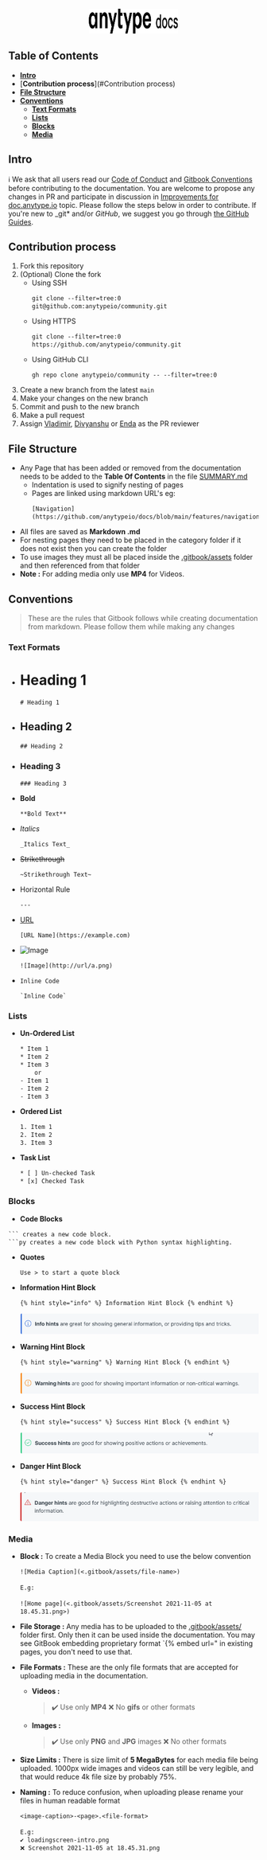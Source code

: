 <p align="center">
    <a href="https://doc.anytype.io">
        <img src="https://raw.githubusercontent.com/anytypeio/community/main/assets/anytype-docs-logo.svg" alt="Docs-Logo" width="180px" height="50px">
    </a>
</p>

## Table of Contents

- [**Intro**](#Intro)
- [**Contribution process**](#Contribution process)
- [**File Structure**](#file-structure)
- [**Conventions**](#conventions)
  - [**Text Formats**](#text-formats)
  - [**Lists**](#lists)
  - [**Blocks**](#blocks)
  - [**Media**](#media)

## Intro

ℹ️ We ask that all users read our [Code of Conduct](https://github.com/anytypeio/community/blob/main/README.md#code-of-conduct) and [Gitbook Conventions](#conventions) before contributing to the documentation.
You are welcome to propose any changes in PR and participate in discussion in [Improvements for doc.anytype.io](https://community.anytype.io/t/improvements-for-doc-anytype-io/2862) topic. Please follow the steps below in order to contribute. If you're new to \_git\* and/or _GitHub_, we suggest you go through [the GitHub Guides](https://guides.github.com/introduction/flow/). 


## Contribution process

1. Fork this repository
2. (Optional) Clone the fork
   - Using SSH
     ```shell
     git clone --filter=tree:0 git@github.com:anytypeio/community.git
     ```
   - Using HTTPS
     ```shell
     git clone --filter=tree:0 https://github.com/anytypeio/community.git
     ```
   - Using GitHub CLI
     ```shell
     gh repo clone anytypeio/community -- --filter=tree:0
     ```
3. Create a new branch from the latest `main`
4. Make your changes on the new branch
5. Commit and push to the new branch
6. Make a pull request
7. Assign [Vladimir](https://github.com/d1eselboy), [Divyanshu](https://github.com/div3xi) or [Enda](https://github.com/endac) as the PR reviewer

## File Structure

* Any Page that has been added or removed from the documentation needs to be added to the **Table Of Contents** in the file [SUMMARY.md](https://github.com/anytypeio/docs/blob/main/SUMMARY.md)
  * Indentation is used to signify nesting of pages
  * Pages are linked using markdown URL's eg:
    ```
    [Navigation](https://github.com/anytypeio/docs/blob/main/features/navigation.md)
    ```
* All files are saved as **Markdown .md**
* For nesting pages they need to be placed in the category folder if it does not exist then you can create the folder
* To use images they must all be placed inside the [.gitbook/assets](https://github.com/anytypeio/docs/tree/main/.gitbook/assets) folder and then referenced from that folder
* **Note :** For adding media only use **MP4** for Videos.

## Conventions

> These are the rules that Gitbook follows while creating documentation from markdown. Please follow them while making any changes

### Text Formats

- # Heading 1
  ```
  # Heading 1
  ```
  
- ## Heading 2
  ```
  ## Heading 2
  ```
  
- ### Heading 3
  ```
  ### Heading 3
  ```
  
- **Bold**
  ```
  **Bold Text**
  ```
  
- *Italics*
  ```
  _Italics Text_
  ```
  
- ~~Strikethrough~~
  ```
  ~Strikethrough Text~
  ```
  
- Horizontal Rule
  ```
  ---
  ```
  
- [URL](#)
  ```
  [URL Name](https://example.com)
  ```
 
- ![Image](#)
  ```
  ![Image](http://url/a.png)
  ```
 
- `Inline Code`
  ```
  `Inline Code`
  ```
 
### Lists

- **Un-Ordered List**
  ```
  * Item 1
  * Item 2
  * Item 3
      or
  - Item 1
  - Item 2
  - Item 3
  ```

- **Ordered List**
  ```
  1. Item 1
  2. Item 2
  3. Item 3
  ```

- **Task List**
  ```
  * [ ] Un-checked Task
  * [x] Checked Task
  ```
  
### Blocks

- **Code Blocks**
```
``` creates a new code block.
```py creates a new code block with Python syntax highlighting.
```

- **Quotes**
  ```
  Use > to start a quote block
  ```

- **Information Hint Block**
  ```
  {% hint style="info" %} Information Hint Block {% endhint %}
  ```
  <p align="left">
    <a href="https://doc.anytype.io">
        <img src="https://raw.githubusercontent.com/anytypeio/community/main/assets/info-hints-block.png" alt="info-hints">
    </a>
  </p>
  
- **Warning Hint Block**
  ```
  {% hint style="warning" %} Warning Hint Block {% endhint %}
  ```
    <p align="left">
    <a href="https://doc.anytype.io">
        <img src="https://raw.githubusercontent.com/anytypeio/community/main/assets/warning-hints-block.png" alt="warning-hints">
    </a>
  </p>
  
- **Success Hint Block**
  ```
  {% hint style="success" %} Success Hint Block {% endhint %}
  ```
    <p align="left">
    <a href="https://doc.anytype.io">
        <img src="https://raw.githubusercontent.com/anytypeio/community/main/assets/success-hints-block.png" alt="success-hints">
    </a>
  </p>
  
- **Danger Hint Block**
  ```
  {% hint style="danger" %} Success Hint Block {% endhint %}
  ```
    <p align="left">
    <a href="https://doc.anytype.io">
        <img src="https://raw.githubusercontent.com/anytypeio/community/main/assets/danger-hint-block.png" alt="danger-hints">
    </a>
  </p>

### Media

- **Block :** To create a Media Block you need to use the below convention
  ```
  ![Media Caption](<.gitbook/assets/file-name>)
  
  E.g:
  
  ![Home page](<.gitbook/assets/Screenshot 2021-11-05 at 18.45.31.png>)
  ```

- **File Storage :** Any media has to be uploaded to the [.gitbook/assets/](https://github.com/anytypeio/docs/tree/main/.gitbook/assets) folder first. Only then it can be used inside the documentation. You may see GitBook embedding proprietary format `{% embed url=" in existing pages, you don't need to use that. 

- **File Formats :** These are the only file formats that are accepted for uploading media in the documentation.
    - **Videos :**
    
      > ✔️ Use only **MP4**
      > ❌ No **gifs** or other formats
      
    - **Images :**
      
      > ✔️ Use only **PNG** and **JPG** images
      > ❌ No other formats

- **Size Limits :**  There is size limit of **5 MegaBytes** for each media file being uploaded. 1000px wide images and videos can still be very legible, and that would reduce 4k file size by probably 75%. 

- **Naming :** To reduce confusion, when uploading please rename your files in human readable format
  ```
  <image-caption>-<page>.<file-format>
  
  E.g:
  ✔️ loadingscreen-intro.png
  ❌ Screenshot 2021-11-05 at 18.45.31.png

